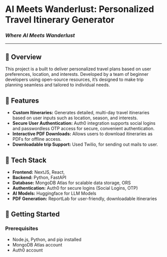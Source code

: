 # AI Meets Wanderlust: Personalized Travel Itinerary Generator

### *Where AI Meets Wanderlust*
---

## 📖 Overview
This project is a built to deliver personalized travel plans based on user preferences, location, and interests. Developed by a team of beginner developers using open-source resources, it’s designed to make trip planning seamless and tailored to individual needs.

## 🌟 Features
- **Custom Itineraries:** Generates detailed, multi-day travel itineraries based on user inputs such as location, season, and interests.
- **Secure User Authentication:** Auth0 integration supports social logins and passwordless OTP access for secure, convenient authentication.
- **Interactive PDF Downloads:** Allows users to download itineraries as PDFs for offline access.
- **Downloadable trip Support:** Used Twilio, for sending out mails to user.

## 🔧 Tech Stack
- **Frontend:** NextJS, React, 
- **Backend:** Python, FastAPI
- **Database:** MongoDB Atlas for scalable data storage, ORS
- **Authentication:** Auth0 for secure logins (Social Logins, OTP)
- **AI Models:** Huggingface for LLM Models 
- **PDF Generation:** ReportLab for user-friendly, downloadable itineraries

## 🚀 Getting Started

### Prerequisites
- Node.js, Python, and pip installed
- MongoDB Atlas account
- Auth0 account


   
   
